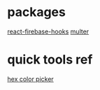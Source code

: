 # packages
[react-firebase-hooks](https://github.com/CSFrequency/react-firebase-hooks)
[multer](https://github.com/expressjs/multer)

# quick tools ref
[hex color picker](https://htmlcolorcodes.com/color-picker/)